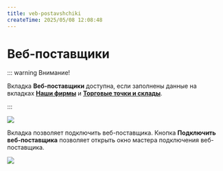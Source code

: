 ```yaml
---
title: veb-postavshchiki
createTime: 2025/05/08 12:08:48
---
```

# Веб-поставщики

::: warning Внимание!

Вкладка **Веб-поставщики** доступна, если заполнены данные на вкладках [**Наши фирмы**](#bbde9d40-a956-46e3-8359-2887fc127cc6) и [**Торговые точки и склады**](#af4c70ad-facd-4be4-b2b1-9c75121aa32b).

:::

![](image526.png)

Вкладка позволяет подключить веб-поставщика. Кнопка **Подключить веб-поставщика** позволяет открыть окно мастера подключения веб-поставщика.

![](image527.png)



